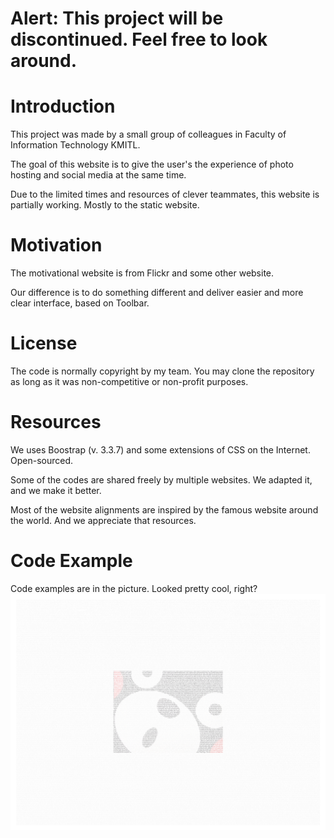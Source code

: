 # Alert: This project will be discontinued. Feel free to look around.
# Introduction

This project was made by a small group of colleagues in Faculty of Information Technology KMITL.

The goal of this website is to give the user's the experience of photo hosting and social media at the same time.

Due to the limited times and resources of clever teammates, this website is partially working. Mostly to the static website.

# Motivation

The motivational website is from Flickr and some other website.

Our difference is to do something different and deliver easier and more clear interface, based on Toolbar.

# License

The code is normally copyright by my team. You may clone the repository as long as it was non-competitive or non-profit purposes.

# Resources

We uses Boostrap (v. 3.3.7) and some extensions of CSS on the Internet. Open-sourced.

Some of the codes are shared freely by multiple websites. We adapted it, and we make it better.

Most of the website alignments are inspired by the famous website around the world. And we appreciate that resources.

# Code Example
Code examples are in the picture. Looked pretty cool, right?
![alt tag](https://github.com/sagelga/ITF_Project/blob/master/9b1f9569f02.png "Code in Kumamon Colored")
